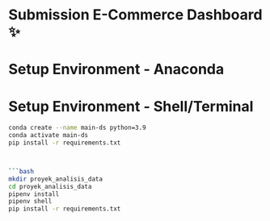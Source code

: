 # Submission E-Commerce Dashboard ✨
# Setup Environment - Anaconda
# Setup Environment - Shell/Terminal
```bash
conda create --name main-ds python=3.9
conda activate main-ds
pip install -r requirements.txt



```bash
mkdir proyek_analisis_data
cd proyek_analisis_data
pipenv install
pipenv shell
pip install -r requirements.txt
